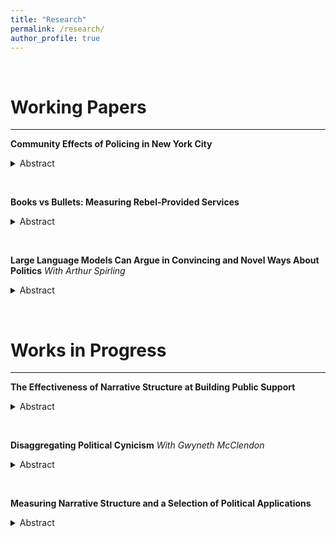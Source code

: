 ```yaml
---
title: "Research"
permalink: /research/
author_profile: true
---
```


&nbsp;

 Working Papers
======

***

**Community Effects of Policing in New York City**
<details>
  <summary>Abstract</summary>
  
There has been extensive work on the effect of street level bureaucrats on trust in government and subsequent political participation. However, the majority of this research has focused on direct experiences rather the possibility that communities themselves are changed by their collective interactions with government and continue to perpetuate those norms. I use the overturn of Stop, Question, and Frisk in New York City and a full panel of voter records to add to our understanding of this question. After establishing the negative effect of over zealous policing on propensity to vote, I use voters who move within the city to provide suggestive evidence that living in a community that was heavily policed, even if never directly experienced, continues to depress voting turnout. I extend these findings to non-voting forms of participation as well. These findings suggest that reform of behavior alone is not sufficient to counteract the negative effects of police behavior on communities political participation. 
</details>

&nbsp;

**Books vs Bullets: Measuring Rebel-Provided Services**
<details>
  <summary>Abstract</summary>
  
Despite the growing literature on rebel governance, the difficulty in obtaining reliable data during active conflicts has limited our understanding of internal variation in governance and service provision. This paper uses a within household cohort design drawn from DHS reporting of educational attainment to look at service provision by the Fources Nouvelles in Cote d’Ivoire. This measure if validated by existing surveys on service provision. I test several existing theories around service provision which have contrasting predictions in the current literature, and show that the patterns of provision in this case on consistent with a group focused on building long term, inclusive civilian support rather than short term resource gathering. 
</details>

&nbsp;

**Large Language Models Can Argue in Convincing and Novel Ways About Politics**
*With Arthur Spirling*
<details>
  <summary>Abstract</summary>
  
All politics relies on rhetorical appeals. Part creative art, part scientific analysis of what works, the ability to construct persuasive appeals is considered perhaps uniquely human. In recent times however, we have seen successful LLM applications to many such areas of human endeavor. Here, we explore whether these autoregressive transformer approaches can out-compete humans in making political and policy appeals. Our areas of interest include controversial partisan issues in the US, such as abortion and gun rights, but also more banal and open-ended matters. We use a relatively large number of crowdsourced US workers to produce ``best" arguments, and then an open-source LLM to compete with them. Human (crowd) judges make decisions about the relative strength of their (human v machine) efforts. Our results are threefold. First, LLMs can produce arguments on a par with humans, at least in terms of convinces independent judges. That is, LLMs can be persuasive. Second, we show that LLMs produce novel arguments insofar as their output has different quantitative and qualitative characteristics to that produced by humans. LLM arguments are typically easier to read, and written with slightly more positive affectation. But LLM arguments can lack nuance---at least if the goal is to convince others of their merits. Finally, we show that judges mildly prefer human arguments on a given topic. This is true when uninformed about the orator's identity---i.e. human or machine---and becomes more pronounced when they are informed in a randomized controlled experiment.
</details>

&nbsp;

Works in Progress
======

***

**The Effectiveness of Narrative Structure at Building Public Support**
<details>
  <summary>Abstract</summary>
  
As many countries note declining trust in government institutions, the academic and public focus is largely on the relationship with government performance. While some existing work points to this being a tenuous connection, there has been minimal attention paid to other methods of persuasion. In this project, I explore one of the ways governments and leaders seek to shift public perceptions: storytelling. I use the case of the main investigative service in Kenya, the Directorate of Criminal Investigations, which has been sharing true stories of their cases on Twitter as a way to build trust in the police. Using sentiment classification, I show that following these stories causes people to write more positively about the police. I also build on burgeoning methods for story modeling and generation to test whether adhering to a classic story structure makes these narratives more persuasive. This project aims to contribute to our understanding of how trust develops and whether structure of communication as well as content matters.
</details>

&nbsp;

**Disaggregating Political Cynicism**
*With Gwyneth McClendon*
<details>
  <summary>Abstract</summary>
  
Political observers have remarked that cynicism is currently very high in the U.S. and have conjectured that high levels of cynicism may be affecting political behavior in important ways. In this paper, we argue that there are at least two dimensions of politically-relevant cynicism that need to be parsed: (1) cynicism about human nature generally and (2) cynicism specifically about political elites. These two dimensions are not highly correlated empirically and they are conceptually distinct: human nature cynicism views all people as selfish and badly intentioned, whereas elite cynicism allows that there is a pool of good people out there, just not in current elite circles. Importantly, these two dimensions have divergent consequences for candidate evaluations and for support for institutional reform. Individuals who are highly cynical about human nature prefer leaders who strategically lie and cheat to get things done now but also believe in the possibility that institutions could reduce lying and cheating and improve government in the future. By contrast, individuals who are highly cynical about elites are not tolerant of leaders’ lying and cheating, instead prefer leaders who engage in forthright, authentic communication, and see getting better people into office rather than institutional reform as the way forward.
</details>

&nbsp;

**Measuring Narrative Structure and a Selection of Political Applications**
<details>
  <summary>Abstract</summary>
  
Despite work across many fields demonstrating that humans are extremely sensitive to a classic story structure in text, there has yet to be a method to evaluate and quantify to what extent a piece of text fits this structure. In this paper I propose a replicable model to assign a score to a document based on a training set of stories as to whether it follows the ’ideal’ story sequence. I then test this methodology on three types of political stories: personal experiences, institutional functioning, and national identity. This project aims to facilitate a study of the degree to which structure of information matters as well as content by developing a novel text analysis methodology.
</details>

&nbsp;
